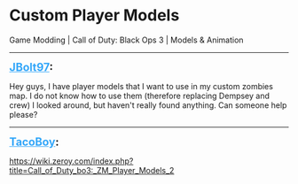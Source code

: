 # Custom Player Models
Game Modding | Call of Duty: Black Ops 3 | Models & Animation

---
<strong style="font-size: 1.4em;"><span style="text-decoration: underline;text-decoration-color: #34a7f9;"><span style="color:#34a7f9;">JBolt97</span></span>:</strong>

<p>Hey guys, I have player models that I want to use in my custom zombies map. I do not know how to use them (therefore replacing Dempsey and crew) I looked around, but haven&#39;t really found anything. Can someone help please?</p>

---
<strong style="font-size: 1.4em;"><span style="text-decoration: underline;text-decoration-color: #34a7f9;"><span style="color:#34a7f9;">TacoBoy</span></span>:</strong>

<p><a href="https://wiki.zeroy.com/index.php?title=Call_of_Duty_bo3:_ZM_Player_Models_2">https://wiki.zeroy.com/index.php?title=Call_of_Duty_bo3:_ZM_Player_Models_2</a></p>
